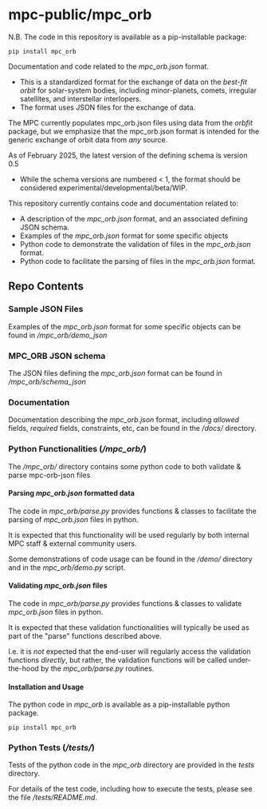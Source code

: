 # mpc-public/mpc_orb

N.B. The code in this repository is available as a pip-installable package:
```
pip install mpc_orb
```

Documentation and code related to the *mpc_orb.json* format. 
 - This is a standardized format for the exchange of data on the *best-fit orbit* for solar-system bodies, including minor-planets, comets, irregular satellites, and interstellar interlopers. 
 - The format uses JSON files for the exchange of data.

The MPC currently populates mpc_orb.json files using data from the *orbfit* package, but we emphasize that the mpc_orb.json format is intended for the generic exchange of orbit data from *any* source.  

As of February 2025, the latest version of the defining schema is version 0.5
 - While the schema versions are numbered < 1, the format should be considered experimental/developmental/beta/WIP.

This repository currently contains code and documentation related to: 
 - A description of the *mpc_orb.json* format, and an associated defining JSON schema.
 - Examples of the *mpc_orb.json* format for some specific objects
 - Python code to demonstrate the validation of files in the *mpc_orb.json* format. 
 - Python code to facilitate the parsing of files in the *mpc_orb.json* format. 

## Repo Contents 


### Sample JSON Files 

Examples of the *mpc_orb.json* format for some specific objects can be found in */mpc_orb/demo_json*
 

### MPC_ORB JSON schema 

The JSON files defining the *mpc_orb.json* format can be found in */mpc_orb/schema_json*
 
### Documentation

Documentation describing the *mpc_orb.json* format, including *allowed* fields, *required* fields, constraints, etc, can be found in the */docs/* directory.


### Python Functionalities (*/mpc_orb/*)

The */mpc_orb/* directory contains some python code to both validate & parse mpc-orb-json files 

#### Parsing *mpc_orb.json* formatted data

The code in *mpc_orb/parse.py* provides functions & classes to facilitate the parsing of *mpc_orb.json* files in python. 

It is expected that this functionality will be used regularly by both internal MPC staff & external community users.

Some demonstrations of code usage can be found in the */demo/* directory and in the *mpc_orb/demo.py* script.


#### Validating *mpc_orb.json* files

The code in *mpc_orb/parse.py* provides functions & classes to validate *mpc_orb.json* files in python. 

It is expected that these validation functionalities will typically be used as part of the "parse" functions described above. 

I.e. it is *not* expected that the end-user will regularly access the validation functions *directly*, but rather, the validation functions will be called under-the-hood by the *mpc_orb/parse.py* routines. 



#### Installation and Usage 

The python code in *mpc_orb* is available as a pip-installable python package. 

```
pip install mpc_orb
```
 


### Python Tests (*/tests/*)

Tests of the python code in the *mpc_orb* directory are provided in the *tests* directory. 
 
 For details of the test code, including how to execute the tests, please see the file */tests/README.md*.


